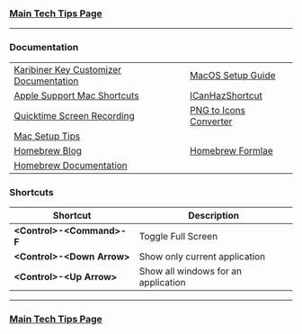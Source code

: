 ### [Main Tech Tips Page](https://github.com/sethfuller/tips/blob/main/tech_tips/README.md)

----------

### Documentation

|                                                                                                                    |                                                                |
|--------------------------------------------------------------------------------------------------------------------|----------------------------------------------------------------|
| [Karibiner Key Customizer Documentation](https://karabiner-elements.pqrs.org/docs/)                                | [MacOS Setup Guide](https://sourabhbajaj.com/mac-setup)        |
| [Apple Support Mac Shortcuts](https://support.apple.com/en-us/HT201236)                                            | [ICanHazShortcut](https://github.com/deseven/icanhazshortcut)  |
| [Quicktime Screen Recording](https://support.apple.com/guide/quicktime-player/record-your-screen-qtp97b08e666/mac) | [PNG to Icons Converter](https://cloudconvert.com/png-to-icns) |
| [Mac Setup Tips](https://sourabhbajaj.com/mac-setup/)                                                              |                                                                |
| [Homebrew Blog](https://brew.sh/blog/)                                                                             | [Homebrew Formlae](https://formulae.brew.sh/formula/)          |
| [Homebrew Documentation](https://formulae.brew.sh/formula/)                                                        |                                                                |


### Shortcuts

| Shortcut                     | Description                         |
|------------------------------|-------------------------------------|
| **\<Control>-\<Command>-F**  | Toggle Full Screen                  |
| **\<Control>-\<Down Arrow>** | Show only current application       |
| **\<Control>-\<Up Arrow>**   | Show all windows for an application |

----------

### [Main Tech Tips Page](https://github.com/sethfuller/tips/blob/main/tech_tips/README.md)
